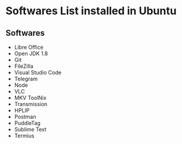 # Softwares List installed in Ubuntu

## Softwares

* Libre Office
* Open JDK 1.8
* Git
* FileZilla
* Visual Studio Code
* Telegram
* Node
* VLC
* MKV ToolNix
* Transmission
* HPLIP
* Postman
* PuddleTag
* Sublime Text
* Termius
